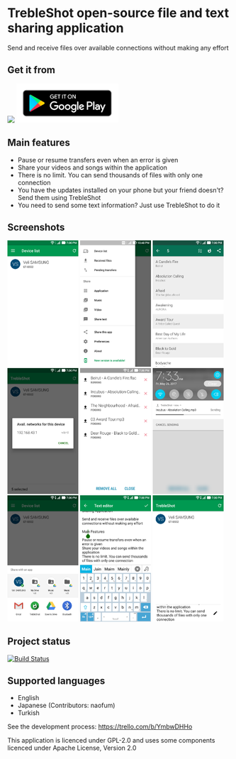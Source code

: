 # TrebleShot open-source file and text sharing application
Send and receive files over available connections without making any effort

## Get it from
[<img src="https://f-droid.org/badge/get-it-on.png" width="230">](https://f-droid.org/repository/browse/?fdfilter=TrebleShot&fdid=com.genonbeta.TrebleShot) [<img src="assets/google-play-badge.png" width="230">](https://play.google.com/store/apps/details?id=com.genonbeta.TrebleShot)

## Main features
* Pause or resume transfers even when an error is given
* Share your videos and songs within the application
* There is no limit. You can send thousands of files with only one connection
* You have the updates installed on your phone but your friend doesn't? Send them using TrebleShot
* You need to send some text information? Just use TrebleShot to do it

## Screenshots
[<img src="screenshots/screenshot_1.png" width=160>](screenshots/screenshot_1.png)
[<img src="screenshots/screenshot_2.png" width=160>](screenshots/screenshot_2.png)
[<img src="screenshots/screenshot_3.png" width=160>](screenshots/screenshot_3.png)
[<img src="screenshots/screenshot_4.png" width=160>](screenshots/screenshot_4.png)
[<img src="screenshots/screenshot_5.png" width=160>](screenshots/screenshot_5.png)
[<img src="screenshots/screenshot_6.png" width=160>](screenshots/screenshot_6.png)
[<img src="screenshots/screenshot_7.png" width=160>](screenshots/screenshot_7.png)
[<img src="screenshots/screenshot_8.png" width=160>](screenshots/screenshot_8.png)
[<img src="screenshots/screenshot_9.png" width=160>](screenshots/screenshot_9.png)

## Project status
[![Build Status](https://travis-ci.org/genonbeta/TrebleShot.svg)](https://travis-ci.org/genonbeta/TrebleShot)

## Supported languages
* English
* Japanese (Contributors: naofum)
* Turkish

See the development process: https://trello.com/b/YmbwDHHo

This application is licenced under GPL-2.0 and uses some components licenced under Apache License, Version 2.0
